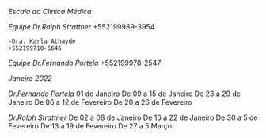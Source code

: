 *Escala da Clínica Médica*

*Equipe Dr.Ralph Strattner* 
+552199989-3954

    -Dra. Karla Athayde
    +552199710-6646

*Equipe Dr.Fernando Portela*
+552199978-2547

*Janeiro 2022*

*Dr.Fernando Portela*
01 de Janeiro
De 09 a 15 de Janeiro
De 23 a 29 de Janeiro
De 06 a 12 de Fevereiro
De 20 a 26 de Fevereiro


*Dr.Ralph Strattner*
De 02 a 08 de Janeiro
De 16 a 22 de Janeiro
De 30 a 5 de Fevereiro
De 13 a 19 de Fevereiro
De 27 a 5 Março



